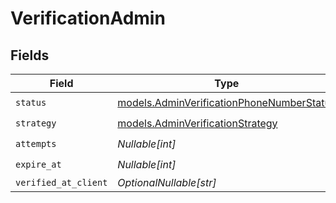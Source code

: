 # VerificationAdmin


## Fields

| Field                                                                                        | Type                                                                                         | Required                                                                                     | Description                                                                                  | Example                                                                                      |
| -------------------------------------------------------------------------------------------- | -------------------------------------------------------------------------------------------- | -------------------------------------------------------------------------------------------- | -------------------------------------------------------------------------------------------- | -------------------------------------------------------------------------------------------- |
| `status`                                                                                     | [models.AdminVerificationPhoneNumberStatus](../models/adminverificationphonenumberstatus.md) | :heavy_check_mark:                                                                           | N/A                                                                                          | verified                                                                                     |
| `strategy`                                                                                   | [models.AdminVerificationStrategy](../models/adminverificationstrategy.md)                   | :heavy_check_mark:                                                                           | N/A                                                                                          | admin                                                                                        |
| `attempts`                                                                                   | *Nullable[int]*                                                                              | :heavy_check_mark:                                                                           | N/A                                                                                          | 0                                                                                            |
| `expire_at`                                                                                  | *Nullable[int]*                                                                              | :heavy_check_mark:                                                                           | N/A                                                                                          | 1620000000                                                                                   |
| `verified_at_client`                                                                         | *OptionalNullable[str]*                                                                      | :heavy_minus_sign:                                                                           | N/A                                                                                          |                                                                                              |